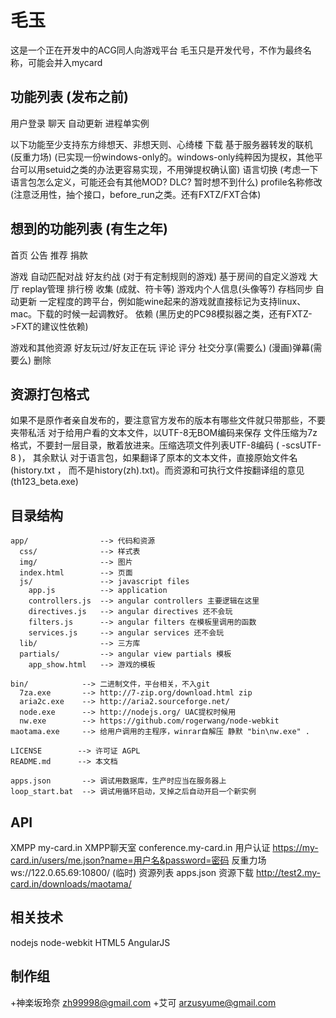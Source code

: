# 毛玉

这是一个正在开发中的ACG同人向游戏平台
毛玉只是开发代号，不作为最终名称，可能会并入mycard

## 功能列表 (发布之前)
用户登录
聊天
自动更新
进程单实例

以下功能至少支持东方绯想天、非想天则、心绮楼
下载
基于服务器转发的联机 (反重力场)  (已实现一份windows-only的。windows-only纯粹因为提权，其他平台可以用setuid之类的办法更容易实现，不用弹提权确认窗)
语言切换 (考虑一下语言包怎么定义，可能还会有其他MOD? DLC? 暂时想不到什么)
profile名称修改 (注意泛用性，抽个接口，before_run之类。还有FXTZ/FXT合体)

## 想到的功能列表 (有生之年)
首页
公告
推荐
捐款

游戏
自动匹配对战
好友约战
(对于有定制规则的游戏) 基于房间的自定义游戏 大厅
replay管理
排行榜
收集 (成就、符卡等)
游戏内个人信息(头像等?)
存档同步
自动更新
一定程度的跨平台，例如能wine起来的游戏就直接标记为支持linux、mac。下载的时候一起调教好。
依赖 (黑历史的PC98模拟器之类，还有FXTZ->FXT的建议性依赖)

游戏和其他资源
好友玩过/好友正在玩
评论
评分
社交分享(需要么)
(漫画)弹幕(需要么)
删除

## 资源打包格式
如果不是原作者亲自发布的，要注意官方发布的版本有哪些文件就只带那些，不要夹带私活
对于给用户看的文本文件，以UTF-8无BOM编码来保存
文件压缩为7z格式，不要封一层目录，散着放进来。压缩选项文件列表UTF-8编码 ( -scsUTF-8 )， 其余默认
对于语言包，如果翻译了原本的文本文件，直接原始文件名(history.txt ， 而不是history(zh).txt)。而资源和可执行文件按翻译组的意见(th123_beta.exe)

## 目录结构

    app/                --> 代码和资源
      css/              --> 样式表
      img/              --> 图片
      index.html        --> 页面
      js/               --> javascript files
        app.js          --> application
        controllers.js  --> angular controllers 主要逻辑在这里
        directives.js   --> angular directives 还不会玩
        filters.js      --> angular filters 在模板里调用的函数
        services.js     --> angular services 还不会玩
      lib/              --> 三方库
      partials/         --> angular view partials 模板
        app_show.html   --> 游戏的模板

    bin/            --> 二进制文件，平台相关，不入git
      7za.exe       --> http://7-zip.org/download.html zip 
      aria2c.exe    --> http://aria2.sourceforge.net/
      node.exe      --> http://nodejs.org/ UAC提权时候用
      nw.exe        --> https://github.com/rogerwang/node-webkit
    maotama.exe     --> 给用户调用的主程序，winrar自解压 静默 "bin\nw.exe" .

    LICENSE        --> 许可证 AGPL
    README.md      --> 本文档

    apps.json       --> 调试用数据库，生产时应当在服务器上
    loop_start.bat  --> 调试用循环启动，叉掉之后自动开启一个新实例

## API
XMPP my-card.in
XMPP聊天室 conference.my-card.in
用户认证 https://my-card.in/users/me.json?name=用户名&password=密码
反重力场 ws://122.0.65.69:10800/ (临时)
资源列表 apps.json
资源下载 http://test2.my-card.in/downloads/maotama/

## 相关技术

nodejs
node-webkit
HTML5
AngularJS


## 制作组

+神楽坂玲奈 <zh99998@gmail.com>
+艾可 <arzusyume@gmail.com>
